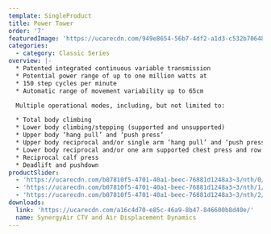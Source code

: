 ```yaml
---
template: SingleProduct
title: Power Tower
order: '7'
featuredImage: 'https://ucarecdn.com/949e8654-56b7-4df2-a1d3-c532b70648c3/'
categories:
  - category: Classic Series
overview: |-
  * Patented integrated continuous variable transmission
  * Potential power range of up to one million watts at
  * 150 step cycles per minute
  * Automatic range of movement variability up to 65cm

  Multiple operational modes, including, but not limited to:

  * Total body climbing
  * Lower body climbing/stepping (supported and unsupported)
  * Upper body ‘hang pull’ and ‘push press’
  * Upper body reciprocal and/or single arm ‘hang pull’ and ‘push press’
  * Lower body reciprocal and/or one arm supported chest press and row
  * Reciprocal calf press
  * Deadlift and pushdown
productSlider:
  - 'https://ucarecdn.com/b07810f5-4701-40a1-beec-76881d1248a3~3/nth/0/'
  - 'https://ucarecdn.com/b07810f5-4701-40a1-beec-76881d1248a3~3/nth/1/'
  - 'https://ucarecdn.com/b07810f5-4701-40a1-beec-76881d1248a3~3/nth/2/'
downloads:
  link: 'https://ucarecdn.com/a16c4d70-e85c-46a9-8b47-846600b8d40e/'
  name: SynergyAir CTV and Air Displacement Dynamics
---
```

